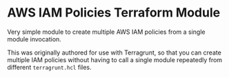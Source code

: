 # AWS IAM Policies Terraform Module

Very simple module to create multiple AWS IAM policies from a single module invocation.

This was originally authored for use with Terragrunt, so that you can create multiple IAM policies without having to call a single module repeatedly from different `terragrunt.hcl` files.
